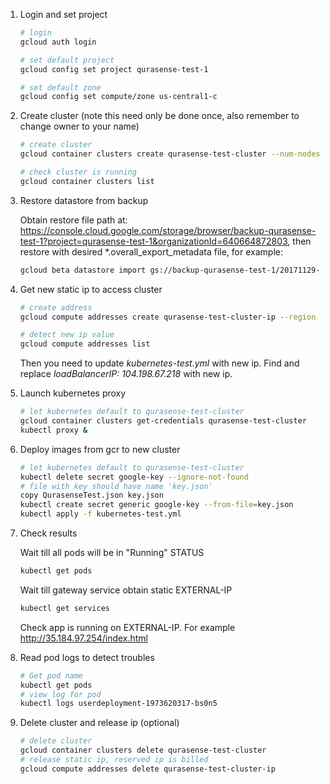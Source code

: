 1. Login and set project

    ```bash
    # login
    gcloud auth login

    # set default project
    gcloud config set project qurasense-test-1

    # set default zone
    gcloud config set compute/zone us-central1-c
    ```
2. Create cluster (note this need only be done once, also remember to change owner to your name)

    ```bash
    # create cluster
    gcloud container clusters create qurasense-test-cluster --num-nodes 3 --machine-type g1-small --labels=owner=zufar

    # check cluster is running
    gcloud container clusters list
    ```

3. Restore datastore from backup

    Obtain restore file path at: https://console.cloud.google.com/storage/browser/backup-qurasense-test-1?project=qurasense-test-1&organizationId=640664872803,
    then restore with desired *.overall_export_metadata file, for example:

    ```bash
    gcloud beta datastore import gs://backup-qurasense-test-1/20171129-0824/20171129-0824.overall_export_metadata
    ```

4. Get new static ip to access cluster

    ```bash
    # create address
    gcloud compute addresses create qurasense-test-cluster-ip --region us-central1

    # detect new ip value
    gcloud compute addresses list
    ```
    Then you need to update *kubernetes-test.yml* with new ip. Find and replace *loadBalancerIP: 104.198.67.218* with new ip.

5. Launch kubernetes proxy

    ```bash
    # let kubernetes default to qurasense-test-cluster
    gcloud container clusters get-credentials qurasense-test-cluster
    kubectl proxy &
    ```

6. Deploy images from gcr to new cluster

    ```bash
    # let kubernetes default to qurasense-test-cluster
    kubectl delete secret google-key --ignore-not-found
    # file with key should have name 'key.json'
    copy QurasenseTest.json key.json
    kubectl create secret generic google-key --from-file=key.json
    kubectl apply -f kubernetes-test.yml
    ```

6. Check results

    Wait till all pods will be in "Running" STATUS
    ```bash
    kubectl get pods
    ```
    Wait till gateway service obtain static EXTERNAL-IP
    ```bash
    kubectl get services
    ```
    Check app is running on EXTERNAL-IP. For example http://35.184.97.254/index.html

7. Read pod logs to detect troubles

    ```bash
    # Get pod name
    kubectl get pods
    # view log for pod
    kubectl logs userdeployment-1973620317-bs0n5
    ```

8. Delete cluster and release ip (optional)

    ```bash
    # delete cluster
    gcloud container clusters delete qurasense-test-cluster
    # release static ip, reserved ip is billed
    gcloud compute addresses delete qurasense-test-cluster-ip
    ```
